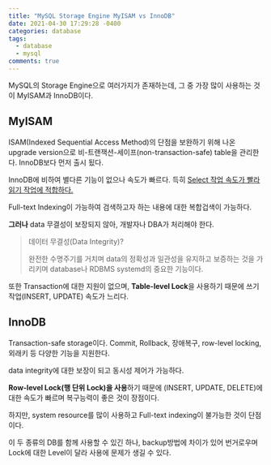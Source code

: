 ```yaml
---
title: "MySQL Storage Engine MyISAM vs InnoDB"
date: 2021-04-30 17:29:28 -0400
categories: database
tags:
  - database
  - mysql
comments: true
---
```


MySQL의 Storage Engine으로 여러가지가 존재하는데, 그 중 가장 많이 사용하는 것이 MyISAM과 InnoDB이다.

## MyISAM
ISAM(Indexed Sequential Access Method)의 단점을 보완하기 위해 나온 upgrade version으로 비-트랜잭션-세이프(non-transaction-safe) table을 관리한다. InnoDB보다 먼저 출시 됬다.

InnoDB에 비하여 별다른 기능이 없으나 속도가 빠르다. 득히 <U>Select 작업 속도가 빨라 읽기 작업에 적합하다.</U>

Full-text Indexing이 가능하여 검색하고자 하는 내용에 대한 복합겁색이 가능하다.

**그러나** data 무결성이 보장되지 않아, 개발자나 DBA가 처리해야 한다.

> 데이터 무결성(Data Integrity)?
> 
> 완전한 수명주기를 거치며 data의 정확성과 일관성을 유지하고 보증하는 것을 가리키며 database나 RDBMS systemd의 중요한 기능이다.

또한 Transaction에 대한 지원이 없으며, **Table-level Lock**을 사용하기 때문에 쓰기 작업(INSERT, UPDATE) 속도가 느리다.

## InnoDB
Transaction-safe storage이다. Commit, Rollback, 장애복구, row-level locking, 외래키 등 다양한 기능을 지원한다.

data integrity에 대한 보장이 되고 동시성 제어가 가능하다.

**Row-level Lock(행 단위 Lock)을 사용**하기 때문에 (INSERT, UPDATE, DELETE)에 대한 속도가 빠르며 복구능력이 좋은 것이 장점이다.

하지만, system resource를 많이 사용하고 Full-text indexing이 불가능한 것이 단점이다.

이 두 종류의 DB를 함께 사용할 수 있긴 하나, backup방법에 차이가 있어 번거로우며 Lock에 대한 Level이 달라 사용에 문제가 생길 수 있다.
